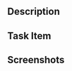 ## Description

<!---
Please include a summary of the change and which issue is fixed. Please also include relevant motivation and context.

If this is a bug fix, please describe the root cause and analysis of this problem.
---->

## Task Item

<!---
Please include a link to the related issue. [Ex. `Closes #<issue #>`](https://help.github.com/en/articles/closing-issues-using-keywords)
---->

## Screenshots

<!---
Please include screenshots or gifs if your PR include UX changes.
--->

